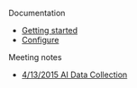 Documentation

- [Getting started](https://github.com/Microsoft/AppInsights-aspnetv5/wiki/Getting-Started)
- [Configure](https://github.com/Microsoft/AppInsights-aspnetv5/wiki/Configure)




Meeting notes
- [4/13/2015 AI Data Collection](https://github.com/Microsoft/ApplicationInsights-aspnetv5/wiki/April-14,-2015.-AI-data-collection-approach)
